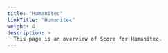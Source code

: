 ```yaml
---
title: "Humanitec"
linkTitle: "Humanitec"
weight: 4
description: >
  This page is an overview of Score for Humanitec.
---
```

